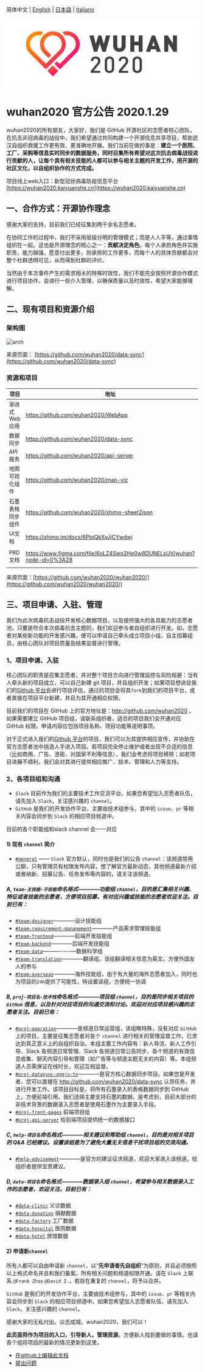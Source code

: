 简体中文 | [English](./WUHAN2020_OFFICIAL_ANNOUNCEMENT_EN.md) | [日本語]() | [Italiano]()

<img src="./static/wuhan2020.png" alt="wuhan2020">

# wuhan2020 官方公告 2020.1.29

wuhan2020的所有朋友，大家好，我们是 GitHub 开源社区的志愿者核心团队，在抗击非冠病毒的战役中，我们希望通过共同构建一个开源信息共享项目，帮助武汉自组织救援工作更有效、更准确地开展。我们当前在做的事是：**建立一个医院、工厂、采购等信息实时同步的数据服务，同时召集所有希望对这次抗击病毒战役进行贡献的人，让每个具有相关技能的人都可以参与相关主题的开发工作，用开源的社区文化，以自组织协作的方式完成。**

项目线上web入口：新型冠状病毒防疫信息平台 [https://wuhan2020.kaiyuanshe.cn](https://wuhan2020.kaiyuanshe.cn) 

## 一、合作方式：开源协作理念

感谢大家的支持，目前我们已经征集到两千余名志愿者。

在协同工作的过程中，我们不采用层级分明的管理模式；而是人人平等，通过事情组织在一起。这也是开源理念的核心之一：**贡献决定角色**。每个人承担角色并实施职责，能力越强，愿意付出更多，则承担的工作更多，而每个人的具体贡献都会对整个社群透明可见，从而得到社群的评价。

当然由于本次事件产生的需求相关的特殊时效性，我们不能完全按照开源协作模式进行项目协作，会进行一些介入管理，以确保质量以及时效性，希望大家能够理解。

## 二、现有项目和资源介绍

### 架构图
![arch](https://camo.githubusercontent.com/59fd6438883c5dd1e40a689a02387d61aa12b692/687474703a2f2f6170692e687970657274726f6e732e696f2f756d6c72656e64657265722f6769746875622f777568616e323032302f646174612d73796e633f706174683d7374617469632f6172636869746563747572652e70756d6c)

来源页面：  [https://github.com/wuhan2020/data-sync](https://github.com/wuhan2020/data-sync)

### 资源和项目

| 项目 | 地址          | 所属组      | 介绍                  |
| --- | ------------- | ---------- | -------------------- |
| 渐进式 Web 应用  | https://github.com/wuhan2020/WebApp           | [#proj-front-pages](https://wuhan2020.slack.com/archives/CSTPXN533) | https://wuhan2020.kaiyuanshe.cn/ 的前端源码 |
| 数据同步    | https://github.com/wuhan2020/data-sync        |[#proj-datasync](https://app.slack.com/client/TT5U1VCPQ/CT4AV807P)|                                        |
| API 服务 | https://github.com/wuhan2020/api-server       | [#proj-api-server](https://wuhan2020.slack.com/archives/CT3V5CDKJ) |               |
| 地图可视化组件   | https://github.com/wuhan2020/map-viz | [#team-backend](https://app.slack.com/client/TT5U1VCPQ/CT6HW3X8E) |        |
| 石墨表格同步组件 | https://github.com/wuhan2020/shimo-sheet2json | [#team-backend](https://wuhan2020.slack.com/archives/CT93MCEJK) ||
| UI文档  | https://shimo.im/docs/6PtqQkXvJjCYwdwj | [#team-designer](https://wuhan2020.slack.com/archives/CT70SHJQ0) | UI设计文档 |
| PRD文档| https://www.figma.com/file/6oLZ4Swo2He0w8DUNELsUV/wuhan?node-id=0%3A28 | [#team-requirement-management](https://wuhan2020.slack.com/archives/CT99VDWS2) | 产品设计文档 |



来源页面：[https://github.com/wuhan2020/wuhan2020/](https://github.com/wuhan2020/wuhan2020/) 


## 三、项目申请、入驻、管理

我们为此次病毒抗击战役开发核心数据项目，以及提供强大的各具能力的志愿者池，只要是符合本次病毒抗击主题的，我们欢迎参与者自组织进行开发。如，志愿者对某些新功能的开发感兴趣，便可以申请自己牵头成立项目小组，自主招募组员，由核心团队对项目质量及结果监督进行管理。

### 1、项目申请、入驻

核心团队的职责是召集志愿者，并对整个项目方向进行管理监控与风险规避：当有人牵头新的项目成立，可以自己新建 git 项目，并且组织开发；如果项目想进驻我们的[Github 平台](https://github.com/wuhan2020)会进行项目评估，通过的项目会将其`fork`到我们的项目平台，或者直接在项目平台新建，并且为其开通相应权限。

目前我们的项目在 GitHub 上的官方地址是：http://github.com/wuhan2020 。如果需要建立 GitHub 项目组，请联系组织者，适合的项目我们会开通对应 GitHub 权限。申请内容应包括项目名称、项目功能等说明事项。

对于正式进入我们的[Github 平台](https://github.com/wuhan2020)的项目，我们可以为其提供相应宣传，并协助在官方志愿者池中挑选人手进入项目。若项目完全停止维护或者出现不合适的信息（比如商用、广告、泄密、对国家不利等信息），我们会考虑将项目移除；如若项目进展不顺利，我们会对其进行提供相应推广、技术、管理和人力等支持。

### 2、各项目组和沟通

- `Slack` 目前作为我们的主要技术工作交流平台。如果您希望加入志愿者队伍，请先加入 `Slack`，关注感兴趣的 `channel`。
- `GitHub` 是我们的开发协作平台，主要由技术组参与，其中的 `issue`、`pr` 等相关内容会同步到 `Slack` 的相应项目频道中。

目前的各个职能组和slack channel 会一一对应



#### 1) 现有 `channel` 简介

- [`#general`](https://wuhan2020.slack.com/archives/CSTGKFRCH) ——   `Slack` 官方默认，同时也是我们的公告 `channel`：该频道禁用公聊，只有管理员有权限发布内容，想了解官方最新动态、其他频道最新介绍或者纳新、招募公告、任务发布等内容的，请关注该频道。

#####  A,  `team-主技能-子技能`命名格式————功能组 `channel`，目的是汇集相关兴趣、特征或者技能的志愿者，方便项目招募，有对应兴趣或技能的志愿者欢迎关注。目前已有：

- [`#team-designer`](https://wuhan2020.slack.com/archives/CT70SHJQ0)————设计技能组
- [`#team-requirement-management`](https://wuhan2020.slack.com/archives/CT99VDWS2)————产品需求管理技能组
- [`#team-frontend`](https://app.slack.com/client/TT5U1VCPQ/CT93L48H5)————前端开发技能组
- [`#team-backend`](https://wuhan2020.slack.com/archives/CT93MCEJK)————后端开发技能组
- [`#team-data`](https://wuhan2020.slack.com/archives/CSX1LGEKD)———-----—数据科学组
- [`#team-translation`](https://wuhan2020.slack.com/archives/CTAJA3L9M)————翻译组，该组翻译相关信息为英文，方便外国友人的参与
- [`#team-overseas`](https://app.slack.com/client/TT5U1VCPQ/CTAM5R65U)————海外技能组，由于有大量的海外志愿者加入，同时也为项目的`24h`提供了可能性，特设置该组，方便统一协调

#####  B,    `proj-项目名-技术栈`命名格式————项目组 `channel`，目的是同步相关项目的 `GitHub` 信息，以及针对对应项目的沟通交流和讨论。欢迎对对应项目感兴趣的志愿者关注。目前已有：

- [`#proj-operation`](https://wuhan2020.slack.com/archives/CSX1X74M9)————是频道日常运营组，该组略特殊，没有对应 `GitHub` 上的项目，主要是征集志愿者对各个 `channel` 进行相关的管理监督工作，已求达到真正意义上的自组织自治。本组主要工作内容有：新人导流、新人工作引导、Slack 各频道日常管理、Slack 各频道日常公告同步、各个频道的有效信息收集、聊天内容引导和管理（如广告等与频道主题无关的内容）等。本组频道人员需保证在线时长，欢迎互相监督。
- [`#proj-datasync-eggjs-ts`](https://wuhan2020.slack.com/archives/CT4AV807P)————是官方核心数据同步项目。如果您是开发者，您可以直接在 http://github.com/wuhan2020/data-sync 认领任务，并进行开发工作。该项目目标是，将所有石墨录入的表格数据同步到 GitHub 上，方便前端引用。我们选择主要支持石墨的数据，是考虑到，目前大部分的非技术背景的数据录入志愿者是使用石墨作为主要录入手段。
- [`#proj-front-pages`](https://wuhan2020.slack.com/archives/CSTPXN533) 前端项目组
- [`#proj-api-server`](https://wuhan2020.slack.com/archives/CT3V5CDKJ) 给前端项目提供统一的数据接口 


#####  C,    `help-项目名`命名格式————相关建议和帮助组 `channel`，目的是对相关项目的 Q&A 已经建议。设置该组是为了避免大量无关信息干扰项目组的交流沟通。

- [`#help-advisement`](https://app.slack.com/client/TT5U1VCPQ/CT7AABP53)————是官方的建议征求频道，欢迎大家进入该频道，给组织者提供宝贵建议。

#####  D, `data-项目名`命名格式————数据录入组 `channel`，希望参与相关数据录入工作的志愿者，欢迎关注。目前已有：

- [`#data-clinic`](https://app.slack.com/client/TT5U1VCPQ/CT4CQTZQ8) 义诊数据
- [`#data-donation`](https://app.slack.com/client/TT5U1VCPQ/CT4DCTVSR) 捐献数据
- [`#data-factory`](https://app.slack.com/client/TT5U1VCPQ/CT3UT3HFE) 工厂数据
- [`#data-hospital`](https://app.slack.com/client/TT5U1VCPQ/CT4CPP1H6) 医院数据
- [`#data-hotel`](https://app.slack.com/client/TT5U1VCPQ/CT4CPSFEU) 旅馆数据

#### 2) 申请新`channel`

所有人都可以自由申请新 `channel`，以“**先申请者先自组织**”为原则，并且必须按照以上格式命名并且和我们备案。所有相关问题和频道权限开通，请在 `Slack` 上联系 `@Frank Zhao` `@David Z.`。若存在重复的 `channel`，将予以合并。

`GitHub` 是我们的开发协作平台，主要由技术组参与，其中的 `issue`、`pr` 等相关内容会同步到 `Slack` 的相应项目频道中。如果您希望加入志愿者队伍，请先加入 `Slack`，关注感兴趣的 `channel`。




感谢大家的无私付出。众志成城，wuhan2020，我们可以！



**此页面将作为项目的入口，引导新人，管理资源**。方便新人找到要做的事情。也请各个组将项目的最新的情况更新到这里。

* [在github上编辑此文档](https://github.com/wuhan2020/wuhan2020.github.io/)
* [提出问题](https://github.com/wuhan2020/wuhan2020.github.io/issues/new)
